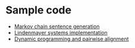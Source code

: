 # Sample code
* [Markov chain sentence generation](./et-cetera/markov_chain_sentences.html)
* [Lindenmayer systems implementation](./et-cetera/lindenmayer_2d.html)
* [Dynamic programming and pairwise alignment](./et-cetera/needleman_wunsch.html)
